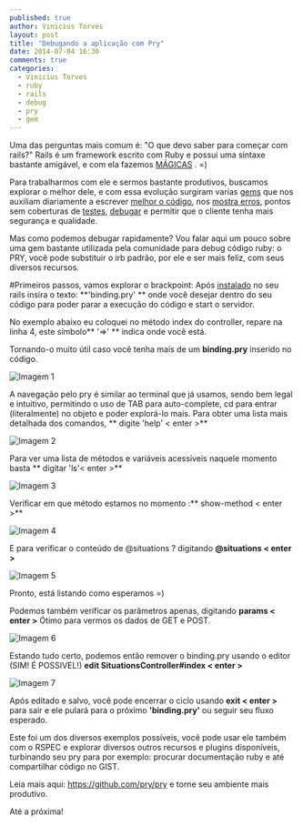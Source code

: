 ```yaml
---
published: true
author: Vinicius Torves
layout: post
title: "Debugando a aplicação com Pry"
date: 2014-07-04 16:30
comments: true
categories:
  - Vinicius Torves
  - ruby
  - rails
  - debug
  - pry
  - gem
---
```

Uma das perguntas mais comum é:
 "O que devo saber para começar com rails?"
 Rails é um framework escrito com Ruby e possui uma sintaxe bastante amigável,
  e com ela fazemos [MÁGICAS](http://hemobile.com.br/magica/)
. =)

<!--more-->

Para trabalharmos com ele e sermos bastante produtivos, buscamos explorar o
 melhor dele,  e com essa evolução surgiram varias [gems](http://en.wikipedia.org/wiki/RubyGems) que nos auxiliam
 diariamente a escrever [melhor o código](https://github.com/bbatsov/rubocop), nos [mostra erros](https://github.com/charliesome/better_errors),
  pontos sem coberturas de [testes](https://github.com/colszowka/simplecov), [debugar](http://pryrepl.org) e permitir que o cliente tenha mais
   segurança e qualidade.

Mas como podemos debugar rapidamente?
Vou falar aqui um pouco sobre uma gem bastante utilizada pela comunidade para debug código ruby: o PRY, você pode substituir o irb padrão, por ele e ser mais feliz, com seus diversos recursos.

#Primeiros passos, vamos explorar o brackpoint:
Após [instalado](https://github.com/pry/pry#use-pry-as-your-rails-console) no seu
rails insira o texto: **'binding.pry' ** onde você desejar dentro do seu código para poder parar a execução do código e start o servidor.

No exemplo abaixo eu coloquei no método index do controller, repare na linha 4, este símbolo** '=>' ** indica onde você está.

Tornando-o muito útil caso você tenha mais de um **binding.pry** inserido no código.

![Imagem 1](/blog/images/posts/2014-07-04/binding-pry.png "Imagem - Binding.pry")

A navegação pelo pry é similar ao terminal que já usamos, sendo bem legal e intuitivo, permitindo o uso de TAB para auto-complete, cd para entrar (literalmente) no objeto e poder explorá-lo mais. Para obter uma lista mais detalhada dos comandos, ** digite 'help'  < enter >**


![Imagem 2](/blog/images/posts/2014-07-04/help-pry.png "help - ls")

Para ver uma lista de métodos e variáveis acessíveis naquele momento basta ** digitar 'ls'< enter >**


![Imagem 3](/blog/images/posts/2014-07-04/ls-pry.png "Imagem - ls")

Verificar em que método estamos no momento :** show-method  < enter >**

![Imagem 4](/blog/images/posts/2014-07-04/show-method-pry.png "Imagem - show-method")

E para verificar o conteúdo de @situations ? digitando **@situations < enter >**

![Imagem 5](/blog/images/posts/2014-07-04/situation-pry.png "Imagem - @situation")

Pronto, está listando como esperamos =)

Podemos também verificar os parâmetros apenas, digitando **params < enter >**
Ótimo para vermos os dados de GET e POST.

![Imagem 6](/blog/images/posts/2014-07-04/params-pry.png "Imagem - params")

Estando tudo certo, podemos então remover o binding.pry  usando o editor (SIM! É POSSIVEL!)
**edit SituationsController#index  < enter >**

![Imagem 7](/blog/images/posts/2014-07-04/edit-text-pry.png "Imagem - edit")

Após editado e salvo, você pode encerrar o ciclo usando **exit < enter >** para sair e ele pulará para o
 próximo **'binding.pry'** ou seguir seu fluxo esperado.

Este foi um dos diversos exemplos possíveis, você pode usar ele também com o RSPEC e  explorar diversos outros recursos e plugins disponíveis, turbinando seu pry para por exemplo: procurar documentação ruby e até compartilhar código no GIST.

 Leia mais aqui: https://github.com/pry/pry e torne seu ambiente mais produtivo.

Até a próxima!
